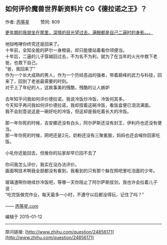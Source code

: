 ## 如何评价魔兽世界新资料片 CG《德拉诺之王》？

作者: [丙等星](http://www.zhihu.com/people/bing-deng-xing)&nbsp;&nbsp;&nbsp;&nbsp;&nbsp;&nbsp;&nbsp;&nbsp; 赞同: 809


<u>更年期的我就坐在那里，深情的目光望过去，满眼都是自己二逼时的身影。。。</u><br><br>地狱咆哮你终究还是回来了。<br>十年前，全知全能的萨尔一身橙装，却只能傻站着看你领便当。<br>十年后，二逼的儿子穿越回过去，不为名不为利，就为了在当年的火光中救下老爸，也救下自己。<br>“爸，我回来了”<br>作为一个长大成熟的男人，作为一个历经恶战的强者，带着巅峰的武力与科技，回来了，回到了老爸最需要的时刻。<br>对于上了年纪的人，这故事美的残酷，残酷的让人嫉妒<br><br>去年知乎问我如何评价德拉诺，我说冷饭炒冷饭，冷饭何其多。<br>今天知乎再问我如何评价德拉诺，我却捏着这碗冷饭，看饭盒便已泪流满面。<br>我不会刻意说这是一碗好吃的冷饭，但这却是我吃着长大的冷饭。<br><br>那一年你死的时候，吉安娜还没有白头，阿尔萨斯还没有封王，伊利丹也还没有便当。<br>那一年你死的时候，网吧还是2元，奶粉还没有三聚氰胺，妈妈也还会喊你回家吃饭。<br><br>小吼你还能回去，但推你的玩家却早已回不去了<br><br>你问我怎么评价，我实在没办法评价。<br>画面啊技术啊我全部都没有看到，我看到的只有那个躲在网吧里吃泡面的少年。<br><br>玻璃渣啊你继续炒冷饭吧，等哪一天你阻止了阿尔萨斯拔剑，我也许会拉着儿子说：<br>“吃完饭做完作业，每天最多一小时，不遵守以后都没得玩，记住了吗？”<br><br>—— <a href="http://bingdengxing.com/" class=" wrap external" target="_blank" rel="nofollow noreferrer">丙等星.com<i class="icon-external"></i></a>



编辑于 2015-01-12



---
原问链接: [http://www.zhihu.com/question/24856171](http://www.zhihu.com/question/24856171)